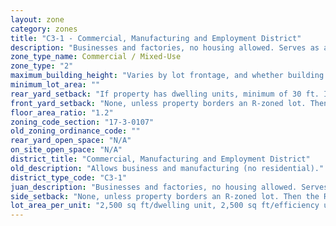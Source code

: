 ```yaml
---
layout: zone
category: zones
title: "C3-1 - Commercial, Manufacturing and Employment District"
description: "Businesses and factories, no housing allowed. Serves as a buffer between manufacturing and residential/commercial districts."
zone_type_name: Commercial / Mixed-Use
zone_type: "2"
maximum_building_height: "Varies by lot frontage, and whether building has ground-floor commercial space. (See 17-3-0408)"
minimum_lot_area: ""
rear_yard_setback: "If property has dwelling units, minimum of 30 ft. If its rear property line borders the side property line of an R-zoned lot, the rear setback must equal the side setback of the R-zoned lot. If rear line borders the R lot&#39;s rear line, setback must be at least 16 ft."
front_yard_setback: "None, unless property borders an R-zoned lot. Then the front setback must be at least 50% of the R lot&#39;s front setback. (See 17-3-0404.)"
floor_area_ratio: "1.2"
zoning_code_section: "17-3-0107"
old_zoning_ordinance_code: ""
rear_yard_open_space: "N/A"
on_site_open_space: "N/A"
district_title: "Commercial, Manufacturing and Employment District"
old_description: "Allows business and manufacturing (no residential)."
district_type_code: "C3-1"
juan_description: "Businesses and factories, no housing allowed. Serves as a buffer between manufacturing and residential/commercial districts."
side_setback: "None, unless property borders an R-zoned lot. Then the R lot&#39;s front setback applies."
lot_area_per_unit: "2,500 sq ft/dwelling unit, 2,500 sq ft/efficiency unit, no SRO units allowed"
---
```

